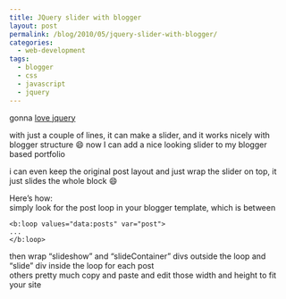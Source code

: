 ```yaml
---
title: JQuery slider with blogger
layout: post
permalink: /blog/2010/05/jquery-slider-with-blogger/
categories:
  - web-development
tags:
  - blogger
  - css
  - javascript
  - jquery
---
```

gonna [love jquery](http://sixrevisions.com/tutorials/javascript_tutorial/create-a-slick-and-accessible-slideshow-using-jquery/)

with just a couple of lines, it can make a slider, and it works nicely with blogger structure :smile:
now I can add a nice looking slider to my blogger based portfolio

i can even keep the original post layout and just wrap the slider on top, it just slides the whole block :smile:

Here&#8217;s how:  
simply look for the post loop in your blogger template, which is between

```
<b:loop values="data:posts" var="post">
...
</b:loop>
```

then wrap &#8220;slideshow&#8221; and &#8220;slideContainer&#8221; divs outside the loop and &#8220;slide&#8221; div inside the loop for each post  
others pretty much copy and paste and edit those width and height to fit your site
